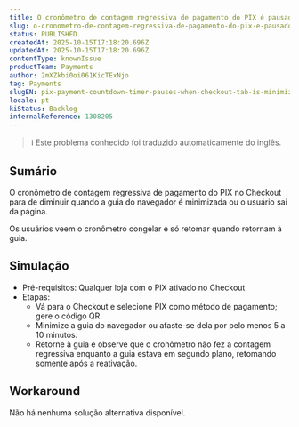 ```yaml
---
title: O cronômetro de contagem regressiva de pagamento do PIX é pausado quando a guia de checkout é minimizada
slug: o-cronometro-de-contagem-regressiva-de-pagamento-do-pix-e-pausado-quando-a-guia-de-checkout-e-minimizada
status: PUBLISHED
createdAt: 2025-10-15T17:18:20.696Z
updatedAt: 2025-10-15T17:18:20.696Z
contentType: knownIssue
productTeam: Payments
author: 2mXZkbi0oi061KicTExNjo
tag: Payments
slugEN: pix-payment-countdown-timer-pauses-when-checkout-tab-is-minimized
locale: pt
kiStatus: Backlog
internalReference: 1308205
---
```


>ℹ️ Este problema conhecido foi traduzido automaticamente do inglês.

## Sumário


O cronômetro de contagem regressiva de pagamento do PIX no Checkout para de diminuir quando a guia do navegador é minimizada ou o usuário sai da página.

Os usuários veem o cronômetro congelar e só retomar quando retornam à guia.
## Simulação



- Pré-requisitos: Qualquer loja com o PIX ativado no Checkout
- Etapas:
  - Vá para o Checkout e selecione PIX como método de pagamento; gere o código QR.
  - Minimize a guia do navegador ou afaste-se dela por pelo menos 5 a 10 minutos.
  - Retorne à guia e observe que o cronômetro não fez a contagem regressiva enquanto a guia estava em segundo plano, retomando somente após a reativação.


## Workaround


Não há nenhuma solução alternativa disponível.



